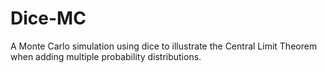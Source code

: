 # Dice-MC

A Monte Carlo simulation using dice to illustrate the Central Limit Theorem when adding multiple probability distributions.
